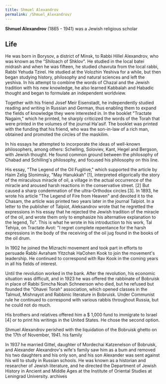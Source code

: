 ```yaml
---
title: Shmuel Alexandrov
permalink: /Shmuel_Alexandrov/
---
```


**Shmuel Alexandrov** (1865 - 1941) was a Jewish religious scholar

## Life

He was born in Borysov, a district of Minsk, to Rabbi Hillel Alexandrov,
who was known as the "Shiloach of Shklov". He studied in the local batei
midrash and when he was fifteen, he studied chavruta from the local
rabbi, Rabbi Yehuda Tzirel. He studied at the Volozhin Yeshiva for a
while, but then began studying history, philosophy and natural sciences
and left the yeshiva. In his attempt to combine the words of Chazal and
the Jewish tradition with his new knowledge, he also learned Kabbalah
and Habadic thought and began to formulate an independent worldview.

Together with his friend Josef Meir Eisenstadt, he independently studied
reading and writing in Russian and German, thus enabling them to expand
the fields of knowledge they were interested in. In the booklet
"Tractate Nagaim," which he printed, he sharply criticized the words of
the Torah that were printed in the volumes of the journal Ha'asif. The
booklet was printed with the funding that his friend, who was the
son-in-law of a rich man, obtained and promoted the circles of the
maskilim.

In his essays he attempted to incorporate the ideas of well-known
philosophers, among others: Schelling, Soloviev, Kant, Hegel and
Bergson, with Jewish thought. He found common ground between the
philosophy of Chabad and Schilling's philosophy, and focused his
philosophy on this line.

His essay, "The Legend of the Oil Fugitive," which supported the article
by Haim Zelig Slonimsky, "May Hanukkah" \[1\], interpreted eligorically
the story of the miraculous miracle of oil, a village in the actual
occurrence of the miracle and aroused harsh reactions in the
conservative street. \[2\] But caused a sharp condemnation of the
ultra-Orthodox circles \[3\]. In 1893, he wrote his article "The Legend
of Fire from Heaven" and devoted it to the Chasam, the article was
printed two years later in the journal Talpiot. In a letter to the
publisher of Talpiot, Aleksandrov wrote that he regretted the
expressions in his essay that he rejected the Jewish tradition of the
miracle of the oil, and wrote them only to emphasize his alternative
explanation to the legend, To". This is what he wrote in his
introduction to his work, Tal Tehiya, on Tractate Avot: "I regret
complete repentance for the harsh expressions in the body of the
receiving of the oil jug found in the books of the oil drum.

In 1902 he joined the Mizrachi movement and took part in efforts to
persuade Rabbi Avraham Yitzchak HaCohen Kook to join the movement's
leadership. He continued to correspond with Rav Kook in the coming years
in all his fields of interest.

Until the revolution worked in the bank. After the revolution, his
economic situation was difficult, and in 1923 he was offered the
rabbinate of Bobruisk in place of Rabbi Simcha Noah Schneerson who died,
but he refused but founded the "Ohavei Torah" association, which opened
classes in the Talmud, Mishnayot and Rabbinic literature in Bobruisk.
Under Communist rule he continued to correspond with various rabbis
throughout Russia, but he could not do much.

His brothers and relatives offered him a \$ 1,000 fund to immigrate to
Israel \[4\] or to print his writings in the United States. He chose the
second option.

Shmuel Alexandrov perished with the liquidation of the Bobruisk ghetto
on the 17th of November, 1941. his family

In 1937 he married Gittel, daughter of Mordechai Katzenelson of
Bobruisk, and Alexander Alexandrov's wife's family saw him as a bum and
removed his two daughters and his only son, and his son Alexander was
sent against his will to study in Russian schools. He was known as a
historian and researcher of Jewish literature, and he directed the
Department of Jewish History in Ancient and Middle Ages at the Institute
of Oriental Studies at Leningrad University. archives